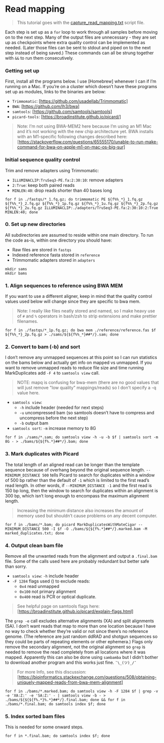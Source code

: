 # Read mapping

>This tutorial goes with the [capture_read_mapping.txt](https://github.com/karajones/tutorials/blob/master/scripts/capture_read_mapping.txt) script file.

Each step is set up as a `for` loop to work through all samples before moving on to the next step. Many of the output files are unnecessary - they are set up as checkpoints where extra quality control can be implemented as needed. (Later those files can be sent to stdout and piped on to the next step instead of being saved.) These commands can all be strung together with `&&` to run them consecutively.

### Getting set up
First, install all the programs below. I use [Homebrew] whenever I can if I’m running on a Mac. If you’re on a cluster which doesn’t have these programs set up as modules, links to the binaries are below:
- `Trimmomatic`: [https://github.com/usadellab/Trimmomatic]
- `BWA`: [https://github.com/lh3/bwa]
- `samtools`: [https://github.com/samtools/samtools]
- `picard-tools`: [https://broadinstitute.github.io/picard/]
>Note: I’m not using BWA-MEM2 here because I’m using an M1 Mac and it’s not working with the new chip architecture yet. BWA installs with an M1-specific following changes described here: [https://stackoverflow.com/questions/65555170/unable-to-run-make-command-for-bwa-on-apple-m1-on-mac-os-big-sur]

### Initial sequence quality control
Trim and remove adapters using Trimmomatic:
- `ILLUMINACLIP:TruSeq3-PE.fa:2:30:10`: remove adapters
- `2:True`: keep both paired reads
- `MINLEN:40`: drop reads shorter than 40 bases long
```
for f in ./fastqs/*_1.fq.gz; do trimmomatic PE ${f%%_*}_1.fq.gz ${f%%_*}_2.fq.gz ${f%%_*}_1p.fq.gz ${f%%_*}_1u.fq.gz ${f%%_*}_2p.fq.gz ${f%%_*}_2u.fq.gz ILLUMINACLIP:./adapters/TruSeq3-PE.fa:2:30:10:2:True MINLEN:40; done
```

### 0. Set up new directories
All subdirectories are assumed to reside within one main directory. To run the code as-is, within one directory you should have:
- Raw files are stored in `fastqs`
- Indexed reference fasta stored in `reference`
- Trimmomatic adapters stored in `adapters`
```
mkdir sams
mkdir bams
```

### 1. Align sequences to reference using BWA MEM
If you want to use a different aligner, keep in mind that the quality control values used below will change since they are specific to bwa mem.
> Note: I really like files neatly stored and named, so I make heavy use of `#` and `%` operators in bash/zsh to strip extensions and make prettier filenames. 
```
for f in ./fastqs/*_1p.fq.gz; do bwa mem ./reference/reference.fas $f ${f%%_*}_2p.fq.gz > ./sams/${${f%%_*}##*/}.sam; done
```

### 2. Convert to bam (-b) and sort
I don’t remove any unmapped sequences at this point so I can run statistics on the bams below and actually get info on mapped vs unmapped. If you want to remove unmapped reads to reduce file size and time running MarkDuplicates add `-F 4` to `samtools view` call. 

> NOTE: mapq is confusing for bwa-mem (there are no good values that will just remove "low quality" mappings/reads) so I don't specify a -q value here.
- `samtools view`: 
	- `-h` include header (needed for next steps)
	- `-u` uncompressed bam (so samtools doesn’t have to compress and uncompress before the next step)
	- `-b` output bam
- `samtools sort`: `-m` increase memory to 8G
```
for f in ./sams/*.sam; do samtools view -h -u -b $f | samtools sort -m 8G - > ./bams/${${f%.*}##*/}.bam; done
```

### 3. Mark duplicates with Picard
The total length of an aligned read can be longer than the template sequence because of overhang beyond the original sequence length. `--MINIMUM_DISTANCE 500`  tells Picard to search for duplicates within a window of 500 bp rather than the default of `-1` which is limited to the first read’s read length. In other words, if `--MINIMUM_DISTANCE -1` and the first read is 150 bp long, then the window to search for duplicates within an alignment is 300 bp, which isn’t long enough to encompass the maximum alignment length.
> Increasing the minimum distance also increases the amount of memory used but shouldn’t cause problems on any decent computer.
```
for f in ./bams/*.bam; do picard MarkDuplicatesWithMateCigar --MINIMUM_DISTANCE 500 -I $f -O ./bams/${${f%.*}##*/}.marked.bam -M  marked_duplicates.txt; done
```

### 4. Output clean bam file
Remove all the unwanted reads from the alignment and output a `.final.bam` file. Some of the calls used here are probably redundant but better safe than sorry.
- `samtools view`: `-h` include header 
- `-F 1284` flags used () to exclude reads: 
	- `0x4` read unmapped
	- `0x100` not primary alignment
	- `0x400` read is PCR or optical duplicate. 
>See helpful page on samtools flags here: [https://broadinstitute.github.io/picard/explain-flags.html]

The `grep -e` call excludes alternative alignments (XA) and split alignments (SA). I don’t want reads that map to more than one location because I have no way to check whether they’re valid or not since there’s no reference genome. (The reference are just random ddRAD and shotgun sequences so they could be parts of repeating elements or other ephemera.) Flags only remove the secondary alignment, not the original alignment so `grep` is needed to remove the read completely from all locations where it was mapped.  Apparently this can also be done using `sambamba` but I didn’t bother to download another program and this works just fine. `¯\_(ツ)_/¯`
> For more Info, see this discussion: [https://bioinformatics.stackexchange.com/questions/508/obtaining-uniquely-mapped-reads-from-bwa-mem-alignment]
```
for f in ./bams/*.marked.bam; do samtools view -h -F 1284 $f | grep -v -e 'XA:Z:' -e 'SA:Z:' - | samtools view -b - > ./bams/${${${f%.*}%.*}##*/}.final.bam; done && for f in ./bams/*.final.bam; do samtools index $f; done
```

### 5.  Index sorted bam files
This is needed for some onward steps.
```
for f in *.final.bam; do samtools index $f; done
```
